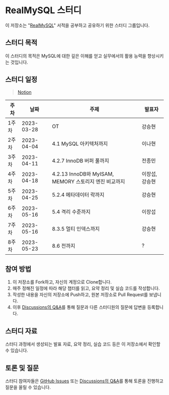 # RealMySQL 스터디

이 저장소는 "[RealMySQL](https://product.kyobobook.co.kr/detail/S000001766482)" 서적을 공부하고 공유하기 위한 스터디 그룹입니다.

## 스터디 목적

이 스터디의 목적은 MySQL에 대한 깊은 이해를 얻고 실무에서의 활용 능력을 향상시키는 것입니다.

## 스터디 일정
> [Notion](https://www.notion.so/code5753/RealMySQL-1-2-34584a1bf50c41eea816e8c6a7efc35f)

| 주차 | 날짜       | 주제          | 발표자          |
| ---- | ---------- | ------------- | --- |
| 1주차 | 2023-03-28 | OT | 강승현 |
| 2주차 | 2023-04-04 | 4.1 MySQL 아키텍처까지 | 이나현 |
| 3주차 | 2023-04-11 | 4.2.7 InnoDB 버퍼 풀까지   | 전종민 |
| 4주차 | 2023-04-18 | 4.2.13 InnoDB와 MyISAM, MEMORY 스토리지 엔진 비교까지   | 이장섭, 강승현 |
| 5주차 | 2023-04-25 | 5.2.4 메타데이터 락까지   | 강승현 |
| 6주차 | 2023-05-16 | 5.4 격리 수준까지   | 이장섭 |
| 7주차 | 2023-05-16 | 8.3.5 멀티 인덱스까지   | 강승현 |
| 8주차 | 2023-05-23 | 8.6 전까지 | ? |


## 참여 방법

1. 이 저장소를 Fork하고, 자신의 계정으로 Clone합니다.
2. 매주 정해진 일정에 따라 해당 챕터를 읽고, 요약 정리 및 실습 코드를 작성합니다.
3. 작성한 내용을 자신의 저장소에 Push하고, 원본 저장소로 Pull Request를 보냅니다.
4. 이후 [Discussions의 Q&A](https://github.com/Well-Founded-Confidence/RealMySQL/discussions/categories/q-a)를 통해 질문과 다른 스터디원의 질문에 답변을 등록합니다.

## 스터디 자료

스터디 과정에서 생성되는 발표 자료, 요약 정리, 실습 코드 등은 이 저장소에서 확인할 수 있습니다.

## 토론 및 질문

스터디 참여자들은 [GitHub Issues](https://github.com/Well-Founded-Confidence/RealMySQL/issues) 또는 [Discussions의 Q&A](https://github.com/Well-Founded-Confidence/RealMySQL/discussions/categories/q-a)를 통해 토론을 진행하고 질문을 올릴 수 있습니다.
